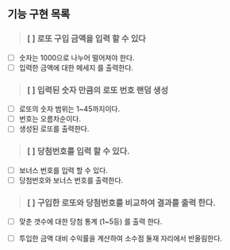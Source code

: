 ## 기능 구현 목록
> ### [ ] 로또 구입 금액을 입력 할 수 있다
- [ ] 숫자는 1000으로 나누어 떨어져야 한다.
- [ ] 입력한 금액에 대한 메세지 를 출력한다.

> ### [ ] 입력된 숫자 만큼의 로또 번호 랜덤 생성
- [ ] 로또의 숫자 범위는 1~45까지이다.
- [ ] 번호는 오름차순이다.
- [ ] 생성된 로또를 출력한다.

> ### [ ] 당첨번호를 입력 할 수 있다.
- [ ] 보너스 번호를 입력 할 수 있다.
- [ ] 당첨번호와 보너스 번호를 출력한다.

> ### [ ] 구입한 로또와 당첨번호를 비교하여 결과를 출력 한다.
- [ ] 맞춘 갯수에 대한 당첨 통계 (1~5등) 를 출력 한다.
- [ ] 투입한 금액 대비 수익률을 계산하여 소수점 둘재 자리에서 반올림한다.
 


   

